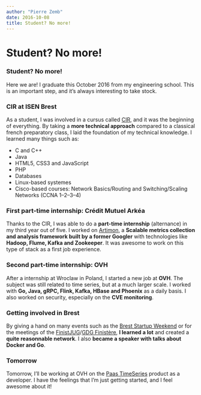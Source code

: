 ```yaml
---
author: "Pierre Zemb"
date: 2016-10-08
title: Student? No more!
---
```


# Student? No more!


### Student? No more!

Here we are! I graduate this October 2016 from my engineering school. This is an important step, and it’s always interesting to take stock.

### CIR at ISEN Brest

As a student, I was involved in a cursus called [CIR](http://www.isen.fr/formations/troisieme-annee/cycle-informatique-et-reseaux-cir/), and it was the beginning of everything. By taking a **more technical approach** compared to a classical french preparatory class, I laid the foundation of my technical knowledge. I learned many things such as:

*   C and C++
*   Java
*   HTML5, CSS3 and JavaScript
*   PHP
*   Databases
*   Linux-based systemes
*   Cisco-based courses: Network Basics/Routing and Switching/Scaling Networks (CCNA 1–2–3–4)

### First part-time internship: Crédit Mutuel Arkéa

Thanks to the CIR, I was able to do a **part-time internship** (alternance) in my third year out of five. I worked on [Artimon](http://www.slideshare.net/Mathias-Herberts/20111109-artimonapache-flumemeetupfinal2), a **Scalable metrics collection and analysis framework built by a former Googler** with technologies like **Hadoop, Flume, Kafka and Zookeeper**. It was awesome to work on this type of stack as a first job experience.

### Second part-time internship: OVH

After a internship at Wroclaw in Poland, I started a new job at **OVH**. The subject was still related to time series, but at a much larger scale. I worked with **Go, Java, gRPC, Flink, Kafka, HBase and Phoenix** as a daily basis. I also worked on security, especially on the **CVE monitoring**.

### Getting involved in Brest

By giving a hand on many events such as the [Brest Startup Weekend](http://brest.startupweekend.org/) or for the meetings of the [FinistJUG](http://finistjug.fr/)/[GDG Finistère](http://gdgfinistere.org/), **I learned a lot** and created a **quite reasonnable network**. I also **became a speaker with talks about Docker and Go**.

### Tomorrow

Tomorrow, I’ll be working at OVH on the [Paas TimeSeries](https://www.ovh.com/fr/dbaas/timeseries/) product as a developer. I have the feelings that I’m just getting started, and I feel awesome about it!